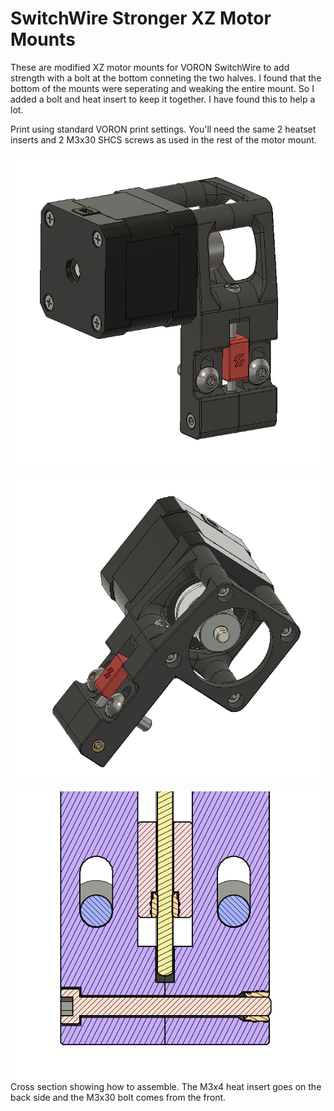 SwitchWire Stronger XZ Motor Mounts
==========================================

These are modified XZ motor mounts for VORON SwitchWire to add strength with a bolt at the bottom conneting the two halves. I found that the bottom of the mounts were seperating and weaking the entire mount. So I added a bolt and heat insert to keep it together. I have found this to help a lot.

Print using standard VORON print settings.  You'll need the same 2 heatset inserts and 2 M3x30 SHCS screws as used in the rest of the motor mount.

![X motor mount overview](./Images/X_Motor.PNG)

![X motor mount back view](./Images/X_Motor2.PNG)

![Cross Section](./Images/Cross-Sec.PNG)
Cross section showing how to assemble. The M3x4 heat insert goes on the back side and the M3x30 bolt comes from the front.
